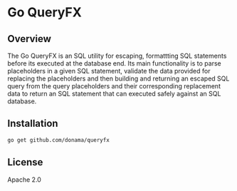 # Go QueryFX 

## Overview
The Go QueryFX is an SQL utility for escaping, formattting SQL statements 
before its executed at the database end. Its main functionality is to parse 
placeholders in a given SQL statement, validate the data provided for replacing 
the placeholders and then building and returning an escaped SQL query from the 
query placeholders and their corresponding replacement data to return an 
SQL statement that can executed safely against an SQL database.

## Installation

```bash
go get github.com/donama/queryfx
```

## License

Apache 2.0
